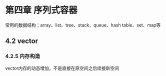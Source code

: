 # 第四章 序列式容器
常用的数据结构：array、list、tree、stack、queue、hash table、set、map等

## 4.2 vector
### 4.2.5 内存构造
vector内存的动态增加，不是直接在原空间之后续接新空间